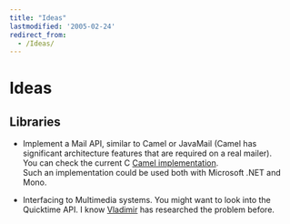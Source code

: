 ```yaml
---
title: "Ideas"
lastmodified: '2005-02-24'
redirect_from:
  - /Ideas/
---
```


Ideas
=====

Libraries
---------

-   Implement a Mail API, similar to Camel or JavaMail (Camel has significant architecture features that are required on a real mailer).<br/>
    You can check the current C [Camel implementation](http://cvs.gnome.org/bonsai/rview.cgi?dir=evolution%2Fcamel).<br/>
    Such an implementation could be used both with Microsoft .NET and Mono.

-   Interfacing to Multimedia systems. You might want to look into the Quicktime API. I know [Vladimir](mailto:vladimir@ximian.com) has researched the problem before.


